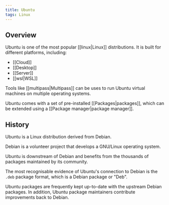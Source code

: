 ```yaml
---
title: Ubuntu
tags: Linux
---
```


## Overview

Ubuntu is one of the most popular [[linux|Linux]] distributions.
It is built for different platforms, including:

- [[Cloud]]
- [[Desktop]]
- [[Server]]
- [[wsl|WSL]]

Tools like [[multipass|Multipass]] can be uses to run Ubuntu virtual machines
on multiple operating systems.

Ubuntu comes with a set of pre-installed [[Packages|packages]], which can be extended
using a [[Package manager|package manager]].

## History

Ubuntu is a Linux distribution derived from Debian.

Debian is a volunteer project that develops a GNU/Linux operating
system.

Ubuntu is downstream of Debian and benefits from the thousands of packages
maintained by its community.

The most recognisable evidence of Ubuntu's connection to Debian is the `.deb`
package format, which is a Debian package or "Deb".

Ubuntu packages are frequently kept up-to-date with the upstream Debian
packages. In addition, Ubuntu package maintainers contribute improvements back
to Debian.
